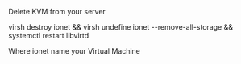 Delete KVM from your server

virsh destroy ionet && virsh undefine ionet --remove-all-storage && systemctl restart libvirtd

Where ionet name your Virtual Machine
